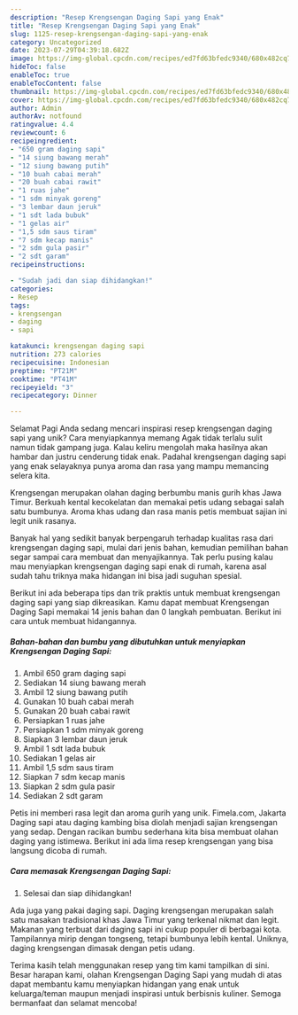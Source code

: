 ```yaml
---
description: "Resep Krengsengan Daging Sapi yang Enak"
title: "Resep Krengsengan Daging Sapi yang Enak"
slug: 1125-resep-krengsengan-daging-sapi-yang-enak
category: Uncategorized
date: 2023-07-29T04:39:18.682Z
image: https://img-global.cpcdn.com/recipes/ed7fd63bfedc9340/680x482cq70/krengsengan-daging-sapi-foto-resep-utama.jpg
hideToc: false
enableToc: true
enableTocContent: false
thumbnail: https://img-global.cpcdn.com/recipes/ed7fd63bfedc9340/680x482cq70/krengsengan-daging-sapi-foto-resep-utama.jpg
cover: https://img-global.cpcdn.com/recipes/ed7fd63bfedc9340/680x482cq70/krengsengan-daging-sapi-foto-resep-utama.jpg
author: Admin
authorAv: notfound
ratingvalue: 4.4
reviewcount: 6
recipeingredient:
- "650 gram daging sapi"
- "14 siung bawang merah"
- "12 siung bawang putih"
- "10 buah cabai merah"
- "20 buah cabai rawit"
- "1 ruas jahe"
- "1 sdm minyak goreng"
- "3 lembar daun jeruk"
- "1 sdt lada bubuk"
- "1 gelas air"
- "1,5 sdm saus tiram"
- "7 sdm kecap manis"
- "2 sdm gula pasir"
- "2 sdt garam"
recipeinstructions:

- "Sudah jadi dan siap dihidangkan!"
categories:
- Resep
tags:
- krengsengan
- daging
- sapi

katakunci: krengsengan daging sapi 
nutrition: 273 calories
recipecuisine: Indonesian
preptime: "PT21M"
cooktime: "PT41M"
recipeyield: "3"
recipecategory: Dinner

---
```



Selamat Pagi Anda sedang mencari inspirasi resep krengsengan daging sapi yang unik? Cara menyiapkannya memang Agak tidak terlalu sulit namun tidak gampang juga. Kalau keliru mengolah maka hasilnya akan hambar dan justru cenderung tidak enak. Padahal krengsengan daging sapi yang enak selayaknya punya aroma dan rasa yang mampu memancing selera kita.


Krengsengan merupakan olahan daging berbumbu manis gurih khas Jawa Timur. Berkuah kental kecokelatan dan memakai petis udang sebagai salah satu bumbunya. Aroma khas udang dan rasa manis petis membuat sajian ini legit unik rasanya.

Banyak hal yang sedikit banyak berpengaruh terhadap kualitas rasa dari krengsengan daging sapi, mulai dari jenis bahan, kemudian pemilihan bahan segar sampai cara membuat dan menyajikannya. Tak perlu pusing kalau mau menyiapkan krengsengan daging sapi enak di rumah, karena asal sudah tahu triknya maka hidangan ini bisa jadi suguhan spesial.


Berikut ini ada beberapa tips dan trik praktis untuk membuat krengsengan daging sapi yang siap dikreasikan. Kamu dapat membuat Krengsengan Daging Sapi memakai 14 jenis bahan dan 0 langkah pembuatan. Berikut ini cara untuk membuat hidangannya.

<!--inarticleads1-->

##### Bahan-bahan dan bumbu yang dibutuhkan untuk menyiapkan Krengsengan Daging Sapi:

1. Ambil 650 gram daging sapi
1. Sediakan 14 siung bawang merah
1. Ambil 12 siung bawang putih
1. Gunakan 10 buah cabai merah
1. Gunakan 20 buah cabai rawit
1. Persiapkan 1 ruas jahe
1. Persiapkan 1 sdm minyak goreng
1. Siapkan 3 lembar daun jeruk
1. Ambil 1 sdt lada bubuk
1. Sediakan 1 gelas air
1. Ambil 1,5 sdm saus tiram
1. Siapkan 7 sdm kecap manis
1. Siapkan 2 sdm gula pasir
1. Sediakan 2 sdt garam


Petis ini memberi rasa legit dan aroma gurih yang unik. Fimela.com, Jakarta Daging sapi atau daging kambing bisa diolah menjadi sajian krengsengan yang sedap. Dengan racikan bumbu sederhana kita bisa membuat olahan daging yang istimewa. Berikut ini ada lima resep krengsengan yang bisa langsung dicoba di rumah. 

<!--inarticleads2-->

##### Cara memasak Krengsengan Daging Sapi:


1. Selesai dan siap dihidangkan!

Ada juga yang pakai daging sapi. Daging krengsengan merupakan salah satu masakan tradisional khas Jawa Timur yang terkenal nikmat dan legit. Makanan yang terbuat dari daging sapi ini cukup populer di berbagai kota. Tampilannya mirip dengan tongseng, tetapi bumbunya lebih kental. Uniknya, daging krengsengan dimasak dengan petis udang. 

Terima kasih telah menggunakan resep yang tim kami tampilkan di sini. Besar harapan kami, olahan Krengsengan Daging Sapi yang mudah di atas dapat membantu kamu menyiapkan hidangan yang enak untuk keluarga/teman maupun menjadi inspirasi untuk berbisnis kuliner. Semoga bermanfaat dan selamat mencoba!
